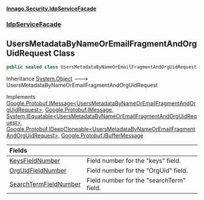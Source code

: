 #### [Innago\.Security\.IdpServiceFacade](../../index.md 'index')
### [IdpServiceFacade](../index.md 'IdpServiceFacade')

## UsersMetadataByNameOrEmailFragmentAndOrgUidRequest Class

```csharp
public sealed class UsersMetadataByNameOrEmailFragmentAndOrgUidRequest : Google.Protobuf.IMessage<IdpServiceFacade.UsersMetadataByNameOrEmailFragmentAndOrgUidRequest>, Google.Protobuf.IMessage, System.IEquatable<IdpServiceFacade.UsersMetadataByNameOrEmailFragmentAndOrgUidRequest>, Google.Protobuf.IDeepCloneable<IdpServiceFacade.UsersMetadataByNameOrEmailFragmentAndOrgUidRequest>, Google.Protobuf.IBufferMessage
```

Inheritance [System\.Object](https://learn.microsoft.com/en-us/dotnet/api/system.object 'System\.Object') &#129106; UsersMetadataByNameOrEmailFragmentAndOrgUidRequest

Implements [Google\.Protobuf\.IMessage&lt;](https://learn.microsoft.com/en-us/dotnet/api/google.protobuf.imessage-1 'Google\.Protobuf\.IMessage\`1')[UsersMetadataByNameOrEmailFragmentAndOrgUidRequest](index.md 'IdpServiceFacade\.UsersMetadataByNameOrEmailFragmentAndOrgUidRequest')[&gt;](https://learn.microsoft.com/en-us/dotnet/api/google.protobuf.imessage-1 'Google\.Protobuf\.IMessage\`1'), [Google\.Protobuf\.IMessage](https://learn.microsoft.com/en-us/dotnet/api/google.protobuf.imessage 'Google\.Protobuf\.IMessage'), [System\.IEquatable&lt;](https://learn.microsoft.com/en-us/dotnet/api/system.iequatable-1 'System\.IEquatable\`1')[UsersMetadataByNameOrEmailFragmentAndOrgUidRequest](index.md 'IdpServiceFacade\.UsersMetadataByNameOrEmailFragmentAndOrgUidRequest')[&gt;](https://learn.microsoft.com/en-us/dotnet/api/system.iequatable-1 'System\.IEquatable\`1'), [Google\.Protobuf\.IDeepCloneable&lt;](https://learn.microsoft.com/en-us/dotnet/api/google.protobuf.ideepcloneable-1 'Google\.Protobuf\.IDeepCloneable\`1')[UsersMetadataByNameOrEmailFragmentAndOrgUidRequest](index.md 'IdpServiceFacade\.UsersMetadataByNameOrEmailFragmentAndOrgUidRequest')[&gt;](https://learn.microsoft.com/en-us/dotnet/api/google.protobuf.ideepcloneable-1 'Google\.Protobuf\.IDeepCloneable\`1'), [Google\.Protobuf\.IBufferMessage](https://learn.microsoft.com/en-us/dotnet/api/google.protobuf.ibuffermessage 'Google\.Protobuf\.IBufferMessage')

| Fields | |
| :--- | :--- |
| [KeysFieldNumber](KeysFieldNumber.md 'IdpServiceFacade\.UsersMetadataByNameOrEmailFragmentAndOrgUidRequest\.KeysFieldNumber') | Field number for the "keys" field\. |
| [OrgUidFieldNumber](OrgUidFieldNumber.md 'IdpServiceFacade\.UsersMetadataByNameOrEmailFragmentAndOrgUidRequest\.OrgUidFieldNumber') | Field number for the "OrgUid" field\. |
| [SearchTermFieldNumber](SearchTermFieldNumber.md 'IdpServiceFacade\.UsersMetadataByNameOrEmailFragmentAndOrgUidRequest\.SearchTermFieldNumber') | Field number for the "searchTerm" field\. |
